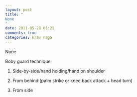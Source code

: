 ```yaml
---
layout: post
title: "
None
"
date: 2011-05-28 01:21
comments: true
categories: krav maga
---
```


None


Boby guard technique


1) Side-by-side/hand holding/hand on shoulder


2) From behind (palm strike or knee back attack + head turn)


3) From side

